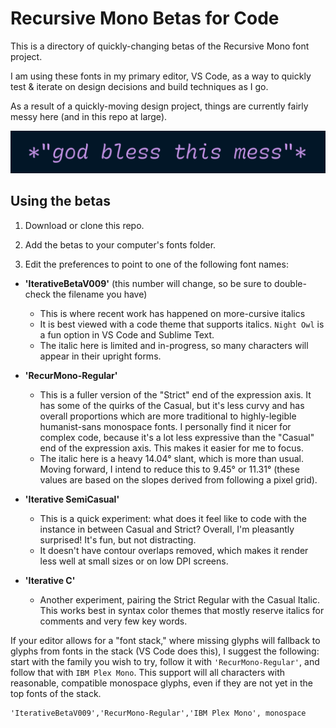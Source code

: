 # Recursive Mono Betas for Code

This is a directory of quickly-changing betas of the Recursive Mono font project.

I am using these fonts in my primary editor, VS Code, as a way to quickly test & iterate on design decisions and build techniques as I go.

As a result of a quickly-moving design project, things are currently fairly messy here (and in this repo at large).

![god bless this mess](mess.png)

## Using the betas

1. Download or clone this repo.
   
2. Add the betas to your computer's fonts folder.
   
3. Edit the preferences to point to one of the following font names:

  - **'IterativeBetaV009'** (this number will change, so be sure to double-check the filename you have)
    - This is where recent work has happened on more-cursive italics
    - It is best viewed with a code theme that supports italics. `Night Owl` is a fun option in VS Code and Sublime Text.
    - The italic here is limited and in-progress, so many characters will appear in their upright forms.

  - **'RecurMono-Regular'**
    - This is a fuller version of the "Strict" end of the expression axis. It has some of the quirks of the Casual, but it's less curvy and has overall proportions which are more traditional to highly-legible humanist-sans monospace fonts. I personally find it nicer for complex code, because it's a lot less expressive than the "Casual" end of the expression axis. This makes it easier for me to focus.
    - The italic here is a heavy 14.04° slant, which is more than usual. Moving forward, I intend to reduce this to 9.45° or 11.31° (these values are based on the slopes derived from following a pixel grid).

  - **'Iterative SemiCasual'**
    - This is a quick experiment: what does it feel like to code with the instance in between Casual and Strict? Overall, I'm pleasantly surprised! It's fun, but not distracting.
    - It doesn't have contour overlaps removed, which makes it render less well at small sizes or on low DPI screens.

  - **'Iterative C'**
    - Another experiment, pairing the Strict Regular with the Casual Italic. This works best in syntax color themes that mostly reserve italics for comments and very few key words.

If your editor allows for a "font stack," where missing glyphs will fallback to glyphs from fonts in the stack (VS Code does this), I suggest the following: start with the family you wish to try, follow it with `'RecurMono-Regular'`, and follow that with `IBM Plex Mono`. This support will all characters with reasonable, compatible monospace glyphs, even if they are not yet in the top fonts of the stack.

```
'IterativeBetaV009','RecurMono-Regular','IBM Plex Mono', monospace
```


